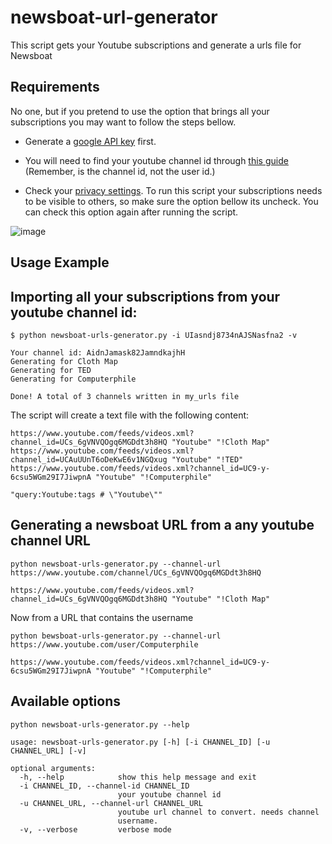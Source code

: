 # newsboat-url-generator
This script gets your Youtube subscriptions and generate a urls file for Newsboat

## Requirements

No one, but if you pretend to use the option that brings all your subscriptions you may want to follow the steps bellow.

* Generate a [google API key](https://developers.google.com/youtube/v3/getting-started) first.

* You will need to find your youtube channel id through [this guide](https://support.google.com/youtube/answer/3250431?hl=en)
(Remember, is the channel id, not the user id.)

* Check your [privacy settings](https://www.youtube.com/account_privacy). To run this script your subscriptions needs to be visible to others, so make sure the option bellow its uncheck. You can check this option again after running the script.

![image](https://i.imgur.com/B30d1Ad.jpg)

## Usage Example

## Importing all your subscriptions from your youtube channel id:

```
$ python newsboat-urls-generator.py -i UIasndj8734nAJSNasfna2 -v

Your channel id: AidnJamask82JamndkajhH
Generating for Cloth Map
Generating for TED
Generating for Computerphile

Done! A total of 3 channels written in my_urls file
```

The script will create a text file with the following content:

```
https://www.youtube.com/feeds/videos.xml?channel_id=UCs_6gVNVQOgq6MGDdt3h8HQ "Youtube" "!Cloth Map"
https://www.youtube.com/feeds/videos.xml?channel_id=UCAuUUnT6oDeKwE6v1NGQxug "Youtube" "!TED"
https://www.youtube.com/feeds/videos.xml?channel_id=UC9-y-6csu5WGm29I7JiwpnA "Youtube" "!Computerphile"

"query:Youtube:tags # \"Youtube\""

```

## Generating a newsboat URL from a any youtube channel URL

```
python newsboat-urls-generator.py --channel-url https://www.youtube.com/channel/UCs_6gVNVQOgq6MGDdt3h8HQ

https://www.youtube.com/feeds/videos.xml?channel_id=UCs_6gVNVQOgq6MGDdt3h8HQ "Youtube" "!Cloth Map"
```

Now from a URL that contains the username

```
python bewsboat-urls-generator.py --channel-url https://www.youtube.com/user/Computerphile

https://www.youtube.com/feeds/videos.xml?channel_id=UC9-y-6csu5WGm29I7JiwpnA "Youtube" "!Computerphile"
```

## Available options

```
python newsboat-urls-generator.py --help

usage: newsboat-urls-generator.py [-h] [-i CHANNEL_ID] [-u CHANNEL_URL] [-v]

optional arguments:
  -h, --help            show this help message and exit
  -i CHANNEL_ID, --channel-id CHANNEL_ID
                        your youtube channel id
  -u CHANNEL_URL, --channel-url CHANNEL_URL
                        youtube url channel to convert. needs channel
                        username.
  -v, --verbose         verbose mode
```




